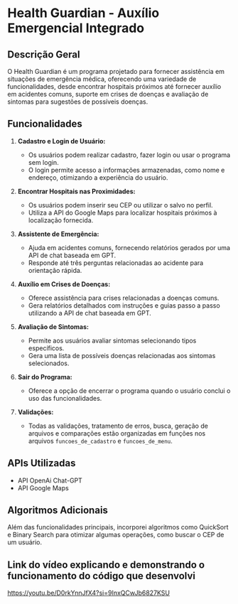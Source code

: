 # Health Guardian - Auxílio Emergencial Integrado

## Descrição Geral

O Health Guardian é um programa projetado para fornecer assistência em situações de emergência médica, oferecendo uma variedade de funcionalidades,
desde encontrar hospitais próximos até fornecer auxílio em acidentes comuns, suporte em crises de doenças e avaliação de sintomas para sugestões de possíveis doenças.

## Funcionalidades

1. **Cadastro e Login de Usuário:**
   - Os usuários podem realizar cadastro, fazer login ou usar o programa sem login.
   - O login permite acesso a informações armazenadas, como nome e endereço, otimizando a experiência do usuário.

2. **Encontrar Hospitais nas Proximidades:**
   - Os usuários podem inserir seu CEP ou utilizar o salvo no perfil.
   - Utiliza a API do Google Maps para localizar hospitais próximos à localização fornecida.

3. **Assistente de Emergência:**
   - Ajuda em acidentes comuns, fornecendo relatórios gerados por uma API de chat baseada em GPT.
   - Responde até três perguntas relacionadas ao acidente para orientação rápida.

4. **Auxílio em Crises de Doenças:**
   - Oferece assistência para crises relacionadas a doenças comuns.
   - Gera relatórios detalhados com instruções e guias passo a passo utilizando a API de chat baseada em GPT.

5. **Avaliação de Sintomas:**
   - Permite aos usuários avaliar sintomas selecionando tipos específicos.
   - Gera uma lista de possíveis doenças relacionadas aos sintomas selecionados.

6. **Sair do Programa:**
   - Oferece a opção de encerrar o programa quando o usuário conclui o uso das funcionalidades.

7. **Validações:**
   - Todas as validações, tratamento de erros, busca, geração de arquivos e comparações estão organizadas em funções nos arquivos `funcoes_de_cadastro` e `funcoes_de_menu`.

## APIs Utilizadas
- API OpenAi Chat-GPT
- API Google Maps
  
## Algoritmos Adicionais
Além das funcionalidades principais, incorporei algoritmos como QuickSort e Binary Search para otimizar algumas operações, como buscar o CEP de um usuário.

## Link do vídeo explicando e demonstrando o funcionamento do código que desenvolvi
https://youtu.be/D0rkYnnJfX4?si=9InxQCwJb6827KSU
